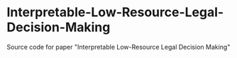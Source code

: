 # Interpretable-Low-Resource-Legal-Decision-Making
Source code for paper "Interpretable Low-Resource Legal Decision Making"
